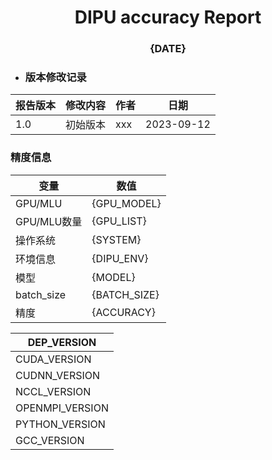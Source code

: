 # <center> DIPU accuracy Report </center>

### <center>{DATE}</center>


- ### 版本修改记录

| 报告版本 | 修改内容 | 作者 | 日期 |
| ---- | ---- | -- | ---- |
| 1.0 | 初始版本 | xxx | 2023-09-12 |




### 精度信息


| 变量 | 数值 | 
| ---- | ---- |
| GPU/MLU | {GPU_MODEL} |
| GPU/MLU数量 | {GPU_LIST} |
| 操作系统 | {SYSTEM} |
| 环境信息 | {DIPU_ENV} |
| 模型 | {MODEL} |
| batch_size | {BATCH_SIZE} |
| 精度 | {ACCURACY} |

| DEP_VERSION |
|----|
| CUDA_VERSION |
| CUDNN_VERSION |
| NCCL_VERSION |
| OPENMPI_VERSION |
| PYTHON_VERSION |
| GCC_VERSION |
